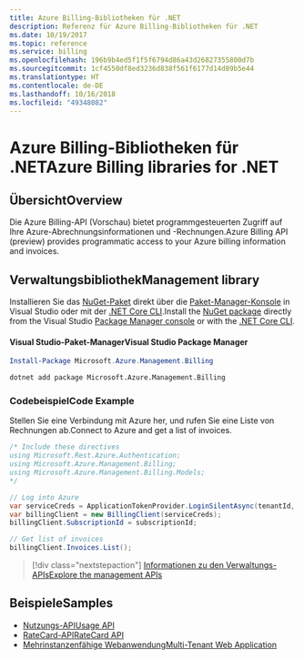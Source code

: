 ```yaml
---
title: Azure Billing-Bibliotheken für .NET
description: Referenz für Azure Billing-Bibliotheken für .NET
ms.date: 10/19/2017
ms.topic: reference
ms.service: billing
ms.openlocfilehash: 196b9b4ed5f1f5f6794d86a43d26827355800d7b
ms.sourcegitcommit: 1cf4550df8ed3236d838f561f6177d14d89b5e44
ms.translationtype: HT
ms.contentlocale: de-DE
ms.lasthandoff: 10/16/2018
ms.locfileid: "49348082"
---
```

# <a name="azure-billing-libraries-for-net"></a><span data-ttu-id="f31b5-103">Azure Billing-Bibliotheken für .NET</span><span class="sxs-lookup"><span data-stu-id="f31b5-103">Azure Billing libraries for .NET</span></span>

## <a name="overview"></a><span data-ttu-id="f31b5-104">Übersicht</span><span class="sxs-lookup"><span data-stu-id="f31b5-104">Overview</span></span>

<span data-ttu-id="f31b5-105">Die Azure Billing-API (Vorschau) bietet programmgesteuerten Zugriff auf Ihre Azure-Abrechnungsinformationen und -Rechnungen.</span><span class="sxs-lookup"><span data-stu-id="f31b5-105">Azure Billing API (preview) provides programmatic access to your Azure billing information and invoices.</span></span>

## <a name="management-library"></a><span data-ttu-id="f31b5-106">Verwaltungsbibliothek</span><span class="sxs-lookup"><span data-stu-id="f31b5-106">Management library</span></span>

<span data-ttu-id="f31b5-107">Installieren Sie das [NuGet-Paket](https://www.nuget.org/packages/Microsoft.Azure.Management.Billing) direkt über die [Paket-Manager-Konsole][PackageManager] in Visual Studio oder mit der [.NET Core CLI][DotNetCLI].</span><span class="sxs-lookup"><span data-stu-id="f31b5-107">Install the [NuGet package](https://www.nuget.org/packages/Microsoft.Azure.Management.Billing) directly from the Visual Studio [Package Manager console][PackageManager] or with the [.NET Core CLI][DotNetCLI].</span></span>

#### <a name="visual-studio-package-manager"></a><span data-ttu-id="f31b5-108">Visual Studio-Paket-Manager</span><span class="sxs-lookup"><span data-stu-id="f31b5-108">Visual Studio Package Manager</span></span>

```powershell
Install-Package Microsoft.Azure.Management.Billing
```

```bash
dotnet add package Microsoft.Azure.Management.Billing
```

### <a name="code-example"></a><span data-ttu-id="f31b5-109">Codebeispiel</span><span class="sxs-lookup"><span data-stu-id="f31b5-109">Code Example</span></span>

<span data-ttu-id="f31b5-110">Stellen Sie eine Verbindung mit Azure her, und rufen Sie eine Liste von Rechnungen ab.</span><span class="sxs-lookup"><span data-stu-id="f31b5-110">Connect to Azure and get a list of invoices.</span></span>

```csharp
/* Include these directives
using Microsoft.Rest.Azure.Authentication;
using Microsoft.Azure.Management.Billing;
using Microsoft.Azure.Management.Billing.Models;
*/

// Log into Azure
var serviceCreds = ApplicationTokenProvider.LoginSilentAsync(tenantId, clientId, secret);
var billingClient = new BillingClient(serviceCreds);
billingClient.SubscriptionId = subscriptionId;

// Get list of invoices
billingClient.Invoices.List();
```

> [!div class="nextstepaction"]
> [<span data-ttu-id="f31b5-111">Informationen zu den Verwaltungs-APIs</span><span class="sxs-lookup"><span data-stu-id="f31b5-111">Explore the management APIs</span></span>](/dotnet/api/overview/azure/billing/management)

## <a name="samples"></a><span data-ttu-id="f31b5-112">Beispiele</span><span class="sxs-lookup"><span data-stu-id="f31b5-112">Samples</span></span>

* [<span data-ttu-id="f31b5-113">Nutzungs-API</span><span class="sxs-lookup"><span data-stu-id="f31b5-113">Usage API</span></span>](https://github.com/Azure-Samples/billing-dotnet-usage-api)
* [<span data-ttu-id="f31b5-114">RateCard-API</span><span class="sxs-lookup"><span data-stu-id="f31b5-114">RateCard API</span></span>](https://github.com/Azure-Samples/billing-dotnet-ratecard-api)
* [<span data-ttu-id="f31b5-115">Mehrinstanzenfähige Webanwendung</span><span class="sxs-lookup"><span data-stu-id="f31b5-115">Multi-Tenant Web Application</span></span>](https://github.com/Azure-Samples/billing-dotnet-webapp-multitenant)

[PackageManager]: https://docs.microsoft.com/nuget/tools/package-manager-console
[DotNetCLI]: https://docs.microsoft.com/dotnet/core/tools/dotnet-add-package
